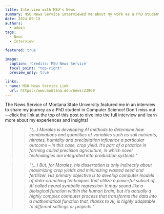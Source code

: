 ```yaml
---
title: Interview with MSU's News  
summary: MSU News Service interviewed me about my work as a PhD student
date: 2024-09-13
authors:
  - admin
tags:
  - News
  - Interview

featured: true

image:
  caption: 'Credits: MSU News Service'
  focal_point: "top-right"
  preview_only: true

links:
- name: MSU News Service Link
  url: https://www.montana.edu/news/23969
---
```


The News Service of Montana State University featured me in an interview to share my journey as a PhD student in 
Computer Science! 
Don't miss out—click the link at the top of this post to dive into the full interview and learn more about my experiences and insights!


> <blockquote style="font-style: italic; ;">
> "(...) Morales is developing AI methods to determine how combinations and quantities of variables such as soil nutrients, nitrates, humidity and precipitation influence a particular outcome – in this case, crop yield. It’s part of a practice in farming called precision agriculture, in which novel technologies are integrated into production systems."
> </blockquote>


> <blockquote style="font-style: italic; ;">
> "(...) But, for Morales, his dissertation is only indirectly about maximizing crop yields and minimizing wasted seed and fertilizer. His primary objective is to develop computer models of data-crunching techniques that utilize a powerful subset of AI called neural symbolic regression. It may sound like a biological function within the human brain, but it’s actually a highly complex computer process that transforms the data into a mathematical function that, thanks to AI, is highly adaptable to different settings or projects."
> </blockquote>